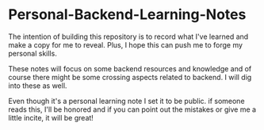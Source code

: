 # Personal-Backend-Learning-Notes
The intention of building this repository is to record what I've learned and make a copy for me to reveal. Plus, I hope this can push me to forge my personal skills. 

These notes will focus on some backend resources and knowledge and of course there might be some crossing aspects related to backend. I will dig into these as well.

Even though it's a personal learning note I set it to be public. if someone reads this, I'll be honored and if you can point out the mistakes or give me a little incite, it will be great! 
